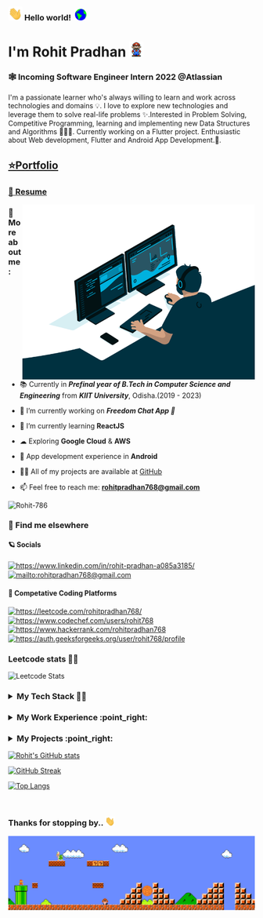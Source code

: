 ### <img src="https://github.com/Rohit-786/Rohit-786/blob/main/gifs/Hi.gif" width="29px"> **Hello world!** &nbsp;<img src="https://github.com/Rohit-786/Rohit-786/blob/main/gifs/Earth.gif" width="24px">

# I'm Rohit Pradhan&nbsp;<img src="https://github.com/Rohit-786/Rohit-786/blob/main/gifs/Mario_Hello_Big.gif" width="30px">

<h3 align="left">🕸️ Incoming Software Engineer Intern 2022 @Atlassian</h3>

<p align="left"> I'm a passionate learner who's always willing to learn and work across technologies and domains 💡. I love to explore new technologies and leverage them to solve real-life problems ✨.Interested in Problem Solving, Competitive Programming, learning and implementing new Data Structures and Algorithms 👨🏻‍💻. Currently working on a Flutter project. Enthusiastic about Web development, Flutter and Android App Development.🌟. </p>

## [⭐Portfolio ](https://rohit-786.github.io/Rohit-Pradhan/)

### [👔 Resume](https://drive.google.com/file/d/1Riwpp-H8AZhWC0MamkyVhCQy15AxxEFm/view?usp=sharing)

<img align="right" alt="GIF" src="https://github.com/Rohit-786/Rohit-786/blob/main/gifs/code.gif" width="475px"/>

<h3>🧐 More about me: </h3>

- 📚 Currently in **_Prefinal year of B.Tech in Computer Science and Engineering_** from **_KIIT University_**, Odisha.(2019 - 2023)

- 🔭 I’m currently working on **_Freedom Chat App 🚀_**

- 🌱 I’m currently learning **ReactJS**

- ☁ Exploring **Google Cloud** & **AWS**

- 🚀 App development experience in **Android**

- 👨‍💻 All of my projects are available at [GitHub](https://github.com/Rohit-786?tab=repositories)

- 📫 Feel free to reach me: **rohitpradhan768@gmail.com**

<p align="left"> <img src="https://komarev.com/ghpvc/?username=Rohit-786&label=Profile%20views&color=0e75b6&style=flat" alt="Rohit-786" /> </p>

<h3 align="left">📢 Find me elsewhere</h3>
<p align="left">
<h4 align="left">🪐 Socials</h4>
<a href="https://www.linkedin.com/in/rohit-pradhan-a085a3185/" target="blank"><img align="center" src="https://img.shields.io/badge/LinkedIn-0077B5?style=for-the-badge&logo=linkedin&logoColor=white" alt="https://www.linkedin.com/in/rohit-pradhan-a085a3185/"/></a>
<a href="mailto:rohitpradhan768@gmail.com" target="blank"><img align="center" src="https://img.shields.io/badge/Gmail-D14836?style=for-the-badge&logo=gmail&logoColor=white" alt="mailto:rohitpradhan768@gmail.com"  /></a>

</p>
<p align="left">
<h4 align="left">🏅 Competative Coding Platforms</h4>
<a href="https://leetcode.com/rohitpradhan768/" target="blank"><img align="center" src="https://img.shields.io/badge/-LeetCode-FFA116?style=for-the-badge&logo=LeetCode&logoColor=black" alt="https://leetcode.com/rohitpradhan768/"/></a>
<a href="https://www.codechef.com/users/rohit768" target="blank"><img align="center" src="https://img.shields.io/badge/-CodeChef-5B4638?style=for-the-badge&logo=CodeChef&logoColor=white" alt="https://www.codechef.com/users/rohit768"  /></a>
<a href="https://www.hackerrank.com/rohitpradhan768" target="blank"><img align="center" src="https://img.shields.io/badge/-Hackerrank-2EC866?style=for-the-badge&logo=HackerRank&logoColor=white" alt="https://www.hackerrank.com/rohitpradhan768" /></a>
<a href="https://auth.geeksforgeeks.org/user/rohit768/profile" target="blank"><img align="center" src="https://img.shields.io/badge/-GeeksforGeeks-0F9D58?style=flat-square&logo=GeeksforGeeks&logoColor=white" alt="https://auth.geeksforgeeks.org/user/rohit768/profile" height="25"  /></a>

### Leetcode stats 🙇‍♂️

![Leetcode Stats](https://leetcode.card.workers.dev/?username=rohitpradhan768&theme=auto)

</p>
<h3>
<details>
<summary><b>My Tech Stack 👨‍💻  </b></summary>
	
<p align="left"> 
	<h3 align="left">Programming Languages</h3> 
	<a href="https://www.cplusplus.com/doc/tutorial/" target="_blank"> <img src="https://raw.githubusercontent.com/devicons/devicon/master/icons/cplusplus/cplusplus-original.svg" alt="cpp" width="82px" height="52px" padding= "10px"/> </a> 
	<a href="https://www.java.com" target="_blank"> <img src="https://raw.githubusercontent.com/devicons/devicon/master/icons/java/java-original.svg" alt="java" width="82px" height="52px" padding= "10px"/> </a> 
	<a href="https://www.w3schools.com/python/" target="_blank"> <img src="https://raw.githubusercontent.com/devicons/devicon/master/icons/python/python-original.svg" alt="python" width="82" height="52px"/> </a>
	<a href="https://developer.mozilla.org/en-US/docs/Web/JavaScript" target="_blank"> <img src="https://raw.githubusercontent.com/devicons/devicon/master/icons/javascript/javascript-original.svg" alt="javascript" width="82px" height="52px" padding= "10px"/> </a>
	<hr>
	<h3 align="left">Frontend Development</h3>
	<a href="https://www.w3.org/html/" target="_blank"> <img src="https://raw.githubusercontent.com/devicons/devicon/master/icons/html5/html5-original-wordmark.svg" alt="html5" width="82px" height="52px" padding= "10px"/> </a> 
	<a href="https://www.w3schools.com/css/" target="_blank"> <img src="https://raw.githubusercontent.com/devicons/devicon/master/icons/css3/css3-original-wordmark.svg" alt="css3" width="82px" height="52px" padding= "10px"/> </a> 
	<a href="https://reactjs.org/" target="_blank"> <img src="https://raw.githubusercontent.com/devicons/devicon/master/icons/react/react-original-wordmark.svg" alt="react" width="82px" height="52px" padding= "10px"/> </a> 
	<a href="https://getbootstrap.com" target="_blank"> <img src="https://raw.githubusercontent.com/devicons/devicon/master/icons/bootstrap/bootstrap-plain-wordmark.svg" alt="bootstrap" width="82px" height="52px" padding= "10px"/> </a> 
	<a href="https://tailwindcss.com/" target="_blank"> <img src="https://www.vectorlogo.zone/logos/tailwindcss/tailwindcss-icon.svg" alt="tailwind" width="82px" height="52px" padding= "10px"/> </a> 
	<a href="https://sass-lang.com" target="_blank"> <img src="https://raw.githubusercontent.com/devicons/devicon/master/icons/sass/sass-original.svg" alt="sass" width="80" height="52"/> </a> 
	<a href="https://materializecss.com/" target="_blank"> <img src="https://raw.githubusercontent.com/prplx/svg-logos/5585531d45d294869c4eaab4d7cf2e9c167710a9/svg/materialize.svg" alt="materialize" width="82" height="52"/> </a>
	<hr>
	<h3 align="left">Backend Development</h3>
	<a href="https://firebase.google.com/" target="_blank"> <img src="https://www.vectorlogo.zone/logos/firebase/firebase-icon.svg" alt="firebase" width="82px" height="52px"/> </a>
	<a href="https://nodejs.org" target="_blank"> <img src="https://raw.githubusercontent.com/devicons/devicon/master/icons/nodejs/nodejs-original-wordmark.svg" alt="nodejs" width="82px" height="70px" padding= "10px"/> </a> 
	<a href="https://expressjs.com" target="_blank"> <img src="https://raw.githubusercontent.com/devicons/devicon/master/icons/express/express-original-wordmark.svg" alt="express" width="82px" height="70px" padding= "10px"/> </a> 
	<hr>
	<h3 align="left">Mobile App Development</h3>
	<a href="https://developer.android.com" target="_blank"> <img src="https://raw.githubusercontent.com/devicons/devicon/master/icons/android/android-original-wordmark.svg" alt="android" width="82px" height="52px" padding= "10px"/> </a> 
	<hr>
	<h3 align="left">Database</h3>
	<a href="https://www.mongodb.com/" target="_blank"> <img src="https://raw.githubusercontent.com/devicons/devicon/master/icons/mongodb/mongodb-original-wordmark.svg" alt="mongodb" width="82px" height="52px" padding= "10px"/> </a> 
	<a href="https://www.mysql.com/" target="_blank"> <img src="https://raw.githubusercontent.com/devicons/devicon/master/icons/mysql/mysql-original-wordmark.svg" alt="mysql" width="80" height="52"/> </a> 
	<a href="https://www.oracle.com/" target="_blank"> <img src="https://raw.githubusercontent.com/devicons/devicon/master/icons/oracle/oracle-original.svg" alt="oracle" width="80" height="52"/> </a> 
	<hr>
	<h3 align="left">DevOps</h3>
	<a href="https://cloud.google.com" target="_blank"> <img src="https://www.vectorlogo.zone/logos/google_cloud/google_cloud-icon.svg" alt="gcp" width="52px" height="52px" padding= "10px"/> </a> 
	 <a href="https://kubernetes.io" target="_blank"> <img src="https://www.vectorlogo.zone/logos/kubernetes/kubernetes-icon.svg" alt="kubernetes" width="80" height="52"/></a>
<hr>
	<h3 align="left">Softwares</h3>
	<a href="https://www.figma.com/" target="_blank"> <img src="https://www.vectorlogo.zone/logos/figma/figma-icon.svg" alt="figma" width="80" height="52"/> </a>
	<a href="https://www.adobe.com/products/xd.html" target="_blank"> <img src="https://cdn.worldvectorlogo.com/logos/adobe-xd.svg" alt="xd" width="82px" height="52px" padding= "10px"/> </a> 
	<hr>
	<h3 align="left">Others</h3>
	<a href="https://git-scm.com/" target="_blank"> <img src="https://www.vectorlogo.zone/logos/git-scm/git-scm-icon.svg" alt="git" width="82px" height="52px" padding= "10px"/> </a> 
	<hr>
</p>


</details>
</h3>
<h3>
 <details> 
	 <summary><b> My Work Experience :point_right: </b></summary>
<table>
  <thead>
    <tr>
      	<th>Job Name</th>
	<th>Organization</th>
      	<th>Roles & responsibilities</th>
      	<th>Duration</th>
	</tr>
  </thead>
  <tbody>
  	<tr>
      	<td><b>Prism Research Intern</b></td>
	<td><a href="https://www.samsungprism.com/" target="_blank" >Samsung Research Institute R&D</a></td>
		<td><ul>
			<li>Data Science| Biller Data Discovery</li>
			<li> Designing a fully automated information discovery framework to identify bill samples, bill details and biller logos.</li>
			<li>The framework has inbuilt mechanism for managing ambiguity and false positives using public resources only. </li>
			<li>Language and Technology: Python, Web scrapping using Beautifulsoup, Image scrapping using Image Crawler, Django</li>
		</ul>
		</td>
      	<td>May 2021 - Present</td>
    	</tr>
    	
	
  </tbody>
</table>
		 
</details>
	</h3>
<h3>
<details>
<summary> My Projects :point_right:</summary>
<table>
  <thead>
    <tr>
      <th>Project Name</th>
      <th>Technologies used</th>
      <th>Description</th>
	<th>Difficulty</th>
    </tr>
  </thead>
  <tbody>

</tbody>
</table>
</details>
</h3>

[![Rohit's GitHub stats](https://github-readme-stats.vercel.app/api?username=Rohit-786&count_private=true&show_icons=true&theme=midnight-purple&border_color=D400ff)](https://github.com/anuraghazra/github-readme-stats)

[![GitHub Streak](http://github-readme-streak-stats.herokuapp.com?user=Rohit-786&theme=highcontrast&ring=D400FF&fire=FFFFFF&currStreakLabel=D400FF&border=D400FF)](https://git.io/streak-stats)

[![Top Langs](https://github-readme-stats.vercel.app/api/top-langs/?username=Rohit-786&layout=compact&theme=midnight-purple&border_color=D400ff)](https://github.com/anuraghazra/github-readme-stats)

<br/>


### Thanks for stopping by.. <img src="https://github.com/Rohit-786/Rohit-786/blob/main/gifs/Hi.gif" width="20px">

<img src="https://github.com/Rohit-786/Rohit-786/blob/main/gifs/Mario_Gameplay.gif" alt="Mario Game" width="980">
<br>
